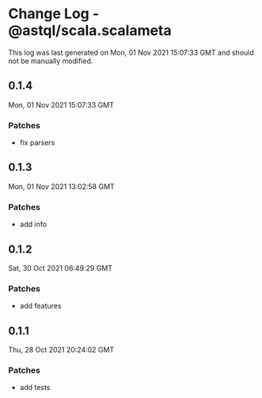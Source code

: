 # Change Log - @astql/scala.scalameta

This log was last generated on Mon, 01 Nov 2021 15:07:33 GMT and should not be manually modified.

## 0.1.4
Mon, 01 Nov 2021 15:07:33 GMT

### Patches

- fix parsers

## 0.1.3
Mon, 01 Nov 2021 13:02:58 GMT

### Patches

- add info

## 0.1.2
Sat, 30 Oct 2021 06:49:29 GMT

### Patches

- add features

## 0.1.1
Thu, 28 Oct 2021 20:24:02 GMT

### Patches

- add tests

